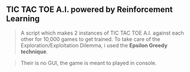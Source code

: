 ## TIC TAC TOE A.I. powered by Reinforcement Learning 
>A script which makes 2 instances of TIC TAC TOE A.I. against each other for 10,000 games to get trained.
To take care of the Exploration/Exploitation Dilemma, i used the **Epsilon Greedy technique**.

>Their is no GUI, the game is meant to played in console.

